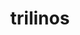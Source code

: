 ---
title: "trilinos"
layout: cache
categories: [package, v0.22.1]
meta: {"versions": ["13.0.1", "13.4.1", "14.0.0", "14.2.0", "14.4.0", "15.1.1"], "compilers": ["cce@=15.0.1", "gcc@=10.3.0", "gcc@=11.4.0", "gcc@=9.4.0", "oneapi@=2024.0.0"], "oss": ["rhel8", "sle_hpc15", "ubuntu20.04", "ubuntu22.04"], "platforms": ["linux"], "targets": ["neoverse_v1", "neoverse_v2", "ppc64le", "x86_64_v3", "x86_64_v4", "zen4"], "stacks": ["e4s", "e4s-cray-rhel", "e4s-cray-sles", "e4s-neoverse-v2", "e4s-neoverse_v1", "e4s-oneapi", "e4s-power", "e4s-rocm-external", "root", "tutorial"], "num_specs": 39, "num_specs_by_stack": {"e4s-cray-rhel": 4, "root": 39, "e4s-cray-sles": 4, "e4s-power": 4, "e4s-neoverse_v1": 7, "e4s-neoverse-v2": 7, "e4s": 5, "tutorial": 2, "e4s-rocm-external": 2, "e4s-oneapi": 4}}
spec_details: [{"hash": "vlul5qd5uvioynrdjrgunjembxrdmgsr", "compiler": "cce@=15.0.1", "versions": ["14.0.0"], "os": "rhel8", "platform": "linux", "target": "zen4", "variants": ["~adelus", "~adios2", "+amesos", "+amesos2", "+anasazi", "+aztec", "~basker", "+belos", "+boost", "build_system=cmake", "build_type=Release", "~chaco", "~complex", "~cuda", "~cuda_rdc", "cxxstd=17", "~debug", "~dtk", "+epetra", "+epetraext", "~epetraextbtf", "~epetraextexperimental", "~epetraextgraphreorderings", "~exodus", "+explicit_template_instantiation", "~float", "+fortran", "generator=make", "gotype=long_long", "~gtest", "~hdf5", "~hypre", "+ifpack", "+ifpack2", "+intrepid", "+intrepid2", "~ipo", "+isorropia", "+kokkos", "~mesquite", "+minitensor", "~ml", "+mpi", "~muelu", "~mumps", "+nox", "~openmp", "~pamgen", "~panzer", "patches=bcd552d", "+phalanx", "+piro", "~python", "~rocm", "~rocm_rdc", "+rol", "+rythmos", "+sacado", "~scorec", "+shards", "+shared", "+shylu", "+stk", "~stokhos", "+stratimikos", "~strumpack", "~suite-sparse", "~superlu", "+superlu-dist", "~teko", "+tempus", "~test", "+thyra", "+tpetra", "+trilinoscouplings", "~wrapper", "~x11", "+zoltan", "~zoltan2"], "stacks": ["e4s-cray-rhel", "root"], "size": "-", "tarball": "https://binaries.spack.io/v0.22.1/build_cache/linux-rhel8-zen4/cce-15.0.1/trilinos-14.0.0/linux-rhel8-zen4-cce-15.0.1-trilinos-14.0.0-vlul5qd5uvioynrdjrgunjembxrdmgsr.spack"}, {"hash": "g7fubza7ev6dro57gq6cgrnowz7byxqf", "compiler": "cce@=15.0.1", "versions": ["14.2.0"], "os": "rhel8", "platform": "linux", "target": "zen4", "variants": ["~adelus", "~adios2", "+amesos", "+amesos2", "+anasazi", "+aztec", "~basker", "+belos", "+boost", "build_system=cmake", "build_type=Release", "~chaco", "~complex", "~cuda", "~cuda_rdc", "cxxstd=17", "~debug", "~dtk", "+epetra", "+epetraext", "~epetraextbtf", "~epetraextexperimental", "~epetraextgraphreorderings", "~exodus", "+explicit_template_instantiation", "~float", "+fortran", "generator=make", "gotype=long_long", "~gtest", "~hdf5", "~hypre", "+ifpack", "+ifpack2", "+intrepid", "+intrepid2", "~ipo", "+isorropia", "+kokkos", "~mesquite", "+minitensor", "~ml", "+mpi", "~muelu", "~mumps", "+nox", "~openmp", "~pamgen", "~panzer", "patches=bcd552d", "+phalanx", "+piro", "~python", "~rocm", "~rocm_rdc", "+rol", "+rythmos", "+sacado", "~scorec", "+shards", "+shared", "+shylu", "+stk", "~stokhos", "+stratimikos", "~strumpack", "~suite-sparse", "~superlu", "+superlu-dist", "~teko", "+tempus", "~test", "+thyra", "+tpetra", "+trilinoscouplings", "~wrapper", "~x11", "+zoltan", "~zoltan2"], "stacks": ["e4s-cray-rhel", "root"], "size": "-", "tarball": "https://binaries.spack.io/v0.22.1/build_cache/linux-rhel8-zen4/cce-15.0.1/trilinos-14.2.0/linux-rhel8-zen4-cce-15.0.1-trilinos-14.2.0-g7fubza7ev6dro57gq6cgrnowz7byxqf.spack"}, {"hash": "efus3i7t5etvwgf7dxkteh5o7ig65u6m", "compiler": "cce@=15.0.1", "versions": ["13.4.1"], "os": "rhel8", "platform": "linux", "target": "zen4", "variants": ["~adelus", "~adios2", "+amesos", "+amesos2", "+anasazi", "+aztec", "~basker", "+belos", "+boost", "build_system=cmake", "build_type=Release", "~chaco", "~complex", "~cuda", "~cuda_rdc", "cxxstd=14", "~debug", "~dtk", "+epetra", "+epetraext", "~epetraextbtf", "~epetraextexperimental", "~epetraextgraphreorderings", "~exodus", "+explicit_template_instantiation", "~float", "+fortran", "generator=make", "gotype=long_long", "~gtest", "~hdf5", "~hypre", "+ifpack", "+ifpack2", "+intrepid", "+intrepid2", "~ipo", "+isorropia", "+kokkos", "~mesquite", "+minitensor", "~ml", "+mpi", "~muelu", "~mumps", "+nox", "~openmp", "~pamgen", "~panzer", "patches=bcd552d", "+phalanx", "+piro", "~python", "~rocm", "~rocm_rdc", "+rol", "+rythmos", "+sacado", "~scorec", "+shards", "+shared", "+shylu", "+stk", "~stokhos", "+stratimikos", "~strumpack", "~suite-sparse", "~superlu", "+superlu-dist", "~teko", "+tempus", "~test", "+thyra", "+tpetra", "+trilinoscouplings", "~wrapper", "~x11", "+zoltan", "~zoltan2"], "stacks": ["e4s-cray-rhel", "root"], "size": "-", "tarball": "https://binaries.spack.io/v0.22.1/build_cache/linux-rhel8-zen4/cce-15.0.1/trilinos-13.4.1/linux-rhel8-zen4-cce-15.0.1-trilinos-13.4.1-efus3i7t5etvwgf7dxkteh5o7ig65u6m.spack"}, {"hash": "z6osfit32rwjg3bvcmdj2g7whdzs4rli", "compiler": "cce@=15.0.1", "versions": ["13.0.1"], "os": "rhel8", "platform": "linux", "target": "zen4", "variants": ["~adelus", "~adios2", "+amesos", "+amesos2", "+anasazi", "+aztec", "~basker", "+belos", "+boost", "build_system=cmake", "build_type=Release", "~chaco", "~complex", "~cuda", "~cuda_rdc", "cxxstd=14", "~debug", "~dtk", "+epetra", "+epetraext", "~epetraextbtf", "~epetraextexperimental", "~epetraextgraphreorderings", "~exodus", "+explicit_template_instantiation", "~float", "+fortran", "generator=make", "gotype=long_long", "~gtest", "~hdf5", "~hypre", "+ifpack", "+ifpack2", "+intrepid", "+intrepid2", "~ipo", "+isorropia", "+kokkos", "~mesquite", "+minitensor", "~ml", "+mpi", "~muelu", "~mumps", "+nox", "~openmp", "~pamgen", "~panzer", "patches=bcd552d", "+phalanx", "+piro", "~python", "~rocm", "~rocm_rdc", "+rol", "+rythmos", "+sacado", "~scorec", "+shards", "+shared", "+shylu", "+stk", "+stokhos", "+stratimikos", "~strumpack", "~suite-sparse", "~superlu", "+superlu-dist", "~teko", "+tempus", "~test", "+thyra", "+tpetra", "+trilinoscouplings", "~wrapper", "~x11", "+zoltan", "~zoltan2"], "stacks": ["e4s-cray-rhel", "root"], "size": "-", "tarball": "https://binaries.spack.io/v0.22.1/build_cache/linux-rhel8-zen4/cce-15.0.1/trilinos-13.0.1/linux-rhel8-zen4-cce-15.0.1-trilinos-13.0.1-z6osfit32rwjg3bvcmdj2g7whdzs4rli.spack"}, {"hash": "xqeia6t6bxvl3pqowblxsymhlyticzit", "compiler": "gcc@=10.3.0", "versions": ["14.2.0"], "os": "sle_hpc15", "platform": "linux", "target": "x86_64_v4", "variants": ["~adelus", "~adios2", "+amesos", "+amesos2", "+anasazi", "+aztec", "~basker", "+belos", "+boost", "build_system=cmake", "build_type=Release", "~chaco", "~complex", "~cuda", "~cuda_rdc", "cxxstd=17", "~debug", "~dtk", "+epetra", "+epetraext", "~epetraextbtf", "~epetraextexperimental", "~epetraextgraphreorderings", "~exodus", "+explicit_template_instantiation", "~float", "+fortran", "generator=make", "gotype=long_long", "~gtest", "~hdf5", "~hypre", "+ifpack", "+ifpack2", "+intrepid", "+intrepid2", "~ipo", "+isorropia", "+kokkos", "~mesquite", "+minitensor", "~ml", "+mpi", "~muelu", "~mumps", "+nox", "~openmp", "~pamgen", "~panzer", "+phalanx", "+piro", "~python", "~rocm", "~rocm_rdc", "+rol", "+rythmos", "+sacado", "~scorec", "+shards", "+shared", "~shylu", "+stk", "~stokhos", "+stratimikos", "~strumpack", "~suite-sparse", "~superlu", "~superlu-dist", "~teko", "+tempus", "~test", "+thyra", "+tpetra", "+trilinoscouplings", "~wrapper", "~x11", "+zoltan", "~zoltan2"], "stacks": ["e4s-cray-sles", "root"], "size": "-", "tarball": "https://binaries.spack.io/v0.22.1/build_cache/linux-sle_hpc15-x86_64_v4/gcc-10.3.0/trilinos-14.2.0/linux-sle_hpc15-x86_64_v4-gcc-10.3.0-trilinos-14.2.0-xqeia6t6bxvl3pqowblxsymhlyticzit.spack"}, {"hash": "up3r6enxallnwuswwvcvl72hz7a7x4hp", "compiler": "gcc@=10.3.0", "versions": ["14.0.0"], "os": "sle_hpc15", "platform": "linux", "target": "x86_64_v4", "variants": ["~adelus", "~adios2", "+amesos", "+amesos2", "+anasazi", "+aztec", "~basker", "+belos", "+boost", "build_system=cmake", "build_type=Release", "~chaco", "~complex", "~cuda", "~cuda_rdc", "cxxstd=17", "~debug", "~dtk", "+epetra", "+epetraext", "~epetraextbtf", "~epetraextexperimental", "~epetraextgraphreorderings", "~exodus", "+explicit_template_instantiation", "~float", "+fortran", "generator=make", "gotype=long_long", "~gtest", "~hdf5", "~hypre", "+ifpack", "+ifpack2", "+intrepid", "+intrepid2", "~ipo", "+isorropia", "+kokkos", "~mesquite", "+minitensor", "~ml", "+mpi", "~muelu", "~mumps", "+nox", "~openmp", "~pamgen", "~panzer", "+phalanx", "+piro", "~python", "~rocm", "~rocm_rdc", "+rol", "+rythmos", "+sacado", "~scorec", "+shards", "+shared", "~shylu", "+stk", "~stokhos", "+stratimikos", "~strumpack", "~suite-sparse", "~superlu", "~superlu-dist", "~teko", "+tempus", "~test", "+thyra", "+tpetra", "+trilinoscouplings", "~wrapper", "~x11", "+zoltan", "~zoltan2"], "stacks": ["e4s-cray-sles", "root"], "size": "-", "tarball": "https://binaries.spack.io/v0.22.1/build_cache/linux-sle_hpc15-x86_64_v4/gcc-10.3.0/trilinos-14.0.0/linux-sle_hpc15-x86_64_v4-gcc-10.3.0-trilinos-14.0.0-up3r6enxallnwuswwvcvl72hz7a7x4hp.spack"}, {"hash": "byka7mjwqi2pb36nrdaqfllxzky4w5x4", "compiler": "gcc@=10.3.0", "versions": ["13.4.1"], "os": "sle_hpc15", "platform": "linux", "target": "x86_64_v4", "variants": ["~adelus", "~adios2", "+amesos", "+amesos2", "+anasazi", "+aztec", "~basker", "+belos", "+boost", "build_system=cmake", "build_type=Release", "~chaco", "~complex", "~cuda", "~cuda_rdc", "cxxstd=14", "~debug", "~dtk", "+epetra", "+epetraext", "~epetraextbtf", "~epetraextexperimental", "~epetraextgraphreorderings", "~exodus", "+explicit_template_instantiation", "~float", "+fortran", "generator=make", "gotype=long_long", "~gtest", "~hdf5", "~hypre", "+ifpack", "+ifpack2", "+intrepid", "+intrepid2", "~ipo", "+isorropia", "+kokkos", "~mesquite", "+minitensor", "~ml", "+mpi", "~muelu", "~mumps", "+nox", "~openmp", "~pamgen", "~panzer", "+phalanx", "+piro", "~python", "~rocm", "~rocm_rdc", "+rol", "+rythmos", "+sacado", "~scorec", "+shards", "+shared", "~shylu", "+stk", "~stokhos", "+stratimikos", "~strumpack", "~suite-sparse", "~superlu", "~superlu-dist", "~teko", "+tempus", "~test", "+thyra", "+tpetra", "+trilinoscouplings", "~wrapper", "~x11", "+zoltan", "~zoltan2"], "stacks": ["e4s-cray-sles", "root"], "size": "-", "tarball": "https://binaries.spack.io/v0.22.1/build_cache/linux-sle_hpc15-x86_64_v4/gcc-10.3.0/trilinos-13.4.1/linux-sle_hpc15-x86_64_v4-gcc-10.3.0-trilinos-13.4.1-byka7mjwqi2pb36nrdaqfllxzky4w5x4.spack"}, {"hash": "4klu5cag23r6mxucnogghigojeno7zmh", "compiler": "gcc@=10.3.0", "versions": ["14.4.0"], "os": "sle_hpc15", "platform": "linux", "target": "x86_64_v4", "variants": ["~adelus", "~adios2", "+amesos", "+amesos2", "+anasazi", "+aztec", "~basker", "+belos", "+boost", "build_system=cmake", "build_type=Release", "~chaco", "~complex", "~cuda", "~cuda_rdc", "cxxstd=17", "~debug", "~dtk", "+epetra", "+epetraext", "~epetraextbtf", "~epetraextexperimental", "~epetraextgraphreorderings", "~exodus", "+explicit_template_instantiation", "~float", "+fortran", "generator=make", "gotype=long_long", "~gtest", "~hdf5", "~hypre", "+ifpack", "+ifpack2", "+intrepid", "+intrepid2", "~ipo", "+isorropia", "+kokkos", "~mesquite", "+minitensor", "~ml", "+mpi", "~muelu", "~mumps", "+nox", "~openmp", "~pamgen", "~panzer", "+phalanx", "+piro", "~python", "~rocm", "~rocm_rdc", "+rol", "+rythmos", "+sacado", "~scorec", "+shards", "+shared", "~shylu", "+stk", "+stokhos", "+stratimikos", "~strumpack", "~suite-sparse", "~superlu", "~superlu-dist", "~teko", "+tempus", "~test", "+thyra", "+tpetra", "+trilinoscouplings", "~wrapper", "~x11", "+zoltan", "~zoltan2"], "stacks": ["e4s-cray-sles", "root"], "size": "-", "tarball": "https://binaries.spack.io/v0.22.1/build_cache/linux-sle_hpc15-x86_64_v4/gcc-10.3.0/trilinos-14.4.0/linux-sle_hpc15-x86_64_v4-gcc-10.3.0-trilinos-14.4.0-4klu5cag23r6mxucnogghigojeno7zmh.spack"}, {"hash": "sftixye575plehnjtauuevywxfmt5azu", "compiler": "gcc@=9.4.0", "versions": ["15.1.1"], "os": "ubuntu20.04", "platform": "linux", "target": "ppc64le", "variants": ["~adelus", "~adios2", "+amesos", "+amesos2", "+anasazi", "+aztec", "~basker", "+belos", "+boost", "build_system=cmake", "build_type=Release", "~chaco", "~complex", "~cuda", "~cuda_rdc", "cxxstd=17", "~debug", "~dtk", "+epetra", "+epetraext", "~epetraextbtf", "~epetraextexperimental", "~epetraextgraphreorderings", "~exodus", "+explicit_template_instantiation", "~float", "+fortran", "generator=make", "gotype=long_long", "~gtest", "~hdf5", "~hypre", "+ifpack", "+ifpack2", "+intrepid", "+intrepid2", "~ipo", "+isorropia", "+kokkos", "~mesquite", "+minitensor", "+ml", "+mpi", "+muelu", "~mumps", "+nox", "~openmp", "~pamgen", "~panzer", "+phalanx", "+piro", "~python", "~rocm", "~rocm_rdc", "+rol", "+rythmos", "+sacado", "~scorec", "+shards", "+shared", "+shylu", "+stk", "+stokhos", "+stratimikos", "~strumpack", "~suite-sparse", "~superlu", "+superlu-dist", "+teko", "+tempus", "~test", "+thyra", "+tpetra", "+trilinoscouplings", "~wrapper", "~x11", "+zoltan", "+zoltan2"], "stacks": ["root", "e4s-power"], "size": "-", "tarball": "https://binaries.spack.io/v0.22.1/build_cache/linux-ubuntu20.04-ppc64le/gcc-9.4.0/trilinos-15.1.1/linux-ubuntu20.04-ppc64le-gcc-9.4.0-trilinos-15.1.1-sftixye575plehnjtauuevywxfmt5azu.spack"}, {"hash": "xryydmsngij6vs2qzqbe4hw2dyf5wz6u", "compiler": "gcc@=9.4.0", "versions": ["14.0.0"], "os": "ubuntu20.04", "platform": "linux", "target": "ppc64le", "variants": ["~adelus", "~adios2", "+amesos", "+amesos2", "+anasazi", "+aztec", "~basker", "+belos", "+boost", "build_system=cmake", "build_type=Release", "~chaco", "~complex", "~cuda", "~cuda_rdc", "cxxstd=17", "~debug", "~dtk", "+epetra", "+epetraext", "~epetraextbtf", "~epetraextexperimental", "~epetraextgraphreorderings", "~exodus", "+explicit_template_instantiation", "~float", "+fortran", "generator=make", "gotype=long_long", "~gtest", "~hdf5", "~hypre", "+ifpack", "+ifpack2", "+intrepid", "+intrepid2", "~ipo", "+isorropia", "+kokkos", "~mesquite", "+minitensor", "+ml", "+mpi", "+muelu", "~mumps", "+nox", "~openmp", "~pamgen", "~panzer", "patches=bcd552d", "+phalanx", "+piro", "~python", "~rocm", "~rocm_rdc", "+rol", "+rythmos", "+sacado", "~scorec", "+shards", "+shared", "+shylu", "+stk", "+stokhos", "+stratimikos", "~strumpack", "~suite-sparse", "~superlu", "+superlu-dist", "+teko", "+tempus", "~test", "+thyra", "+tpetra", "+trilinoscouplings", "~wrapper", "~x11", "+zoltan", "+zoltan2"], "stacks": ["root", "e4s-power"], "size": "-", "tarball": "https://binaries.spack.io/v0.22.1/build_cache/linux-ubuntu20.04-ppc64le/gcc-9.4.0/trilinos-14.0.0/linux-ubuntu20.04-ppc64le-gcc-9.4.0-trilinos-14.0.0-xryydmsngij6vs2qzqbe4hw2dyf5wz6u.spack"}, {"hash": "5s3ytjvllr4ngp2ojyczwdfe3yegmt3r", "compiler": "gcc@=9.4.0", "versions": ["13.4.1"], "os": "ubuntu20.04", "platform": "linux", "target": "ppc64le", "variants": ["~adelus", "~adios2", "+amesos", "+amesos2", "+anasazi", "+aztec", "~basker", "+belos", "+boost", "build_system=cmake", "build_type=Release", "~chaco", "~complex", "~cuda", "~cuda_rdc", "cxxstd=14", "~debug", "~dtk", "+epetra", "+epetraext", "~epetraextbtf", "~epetraextexperimental", "~epetraextgraphreorderings", "~exodus", "+explicit_template_instantiation", "~float", "+fortran", "generator=make", "gotype=long_long", "~gtest", "~hdf5", "~hypre", "+ifpack", "+ifpack2", "+intrepid", "+intrepid2", "~ipo", "+isorropia", "+kokkos", "~mesquite", "+minitensor", "+ml", "+mpi", "+muelu", "~mumps", "+nox", "~openmp", "~pamgen", "~panzer", "patches=bcd552d", "+phalanx", "+piro", "~python", "~rocm", "~rocm_rdc", "+rol", "+rythmos", "+sacado", "~scorec", "+shards", "+shared", "+shylu", "+stk", "+stokhos", "+stratimikos", "~strumpack", "~suite-sparse", "~superlu", "+superlu-dist", "+teko", "+tempus", "~test", "+thyra", "+tpetra", "+trilinoscouplings", "~wrapper", "~x11", "+zoltan", "+zoltan2"], "stacks": ["root", "e4s-power"], "size": "-", "tarball": "https://binaries.spack.io/v0.22.1/build_cache/linux-ubuntu20.04-ppc64le/gcc-9.4.0/trilinos-13.4.1/linux-ubuntu20.04-ppc64le-gcc-9.4.0-trilinos-13.4.1-5s3ytjvllr4ngp2ojyczwdfe3yegmt3r.spack"}, {"hash": "kemjjrbzxv5bsorfn63cm6dsh2gkew7i", "compiler": "gcc@=9.4.0", "versions": ["15.1.1"], "os": "ubuntu20.04", "platform": "linux", "target": "ppc64le", "variants": ["~adelus", "~adios2", "+amesos", "+amesos2", "~anasazi", "+aztec", "+basker", "+belos", "+boost", "build_system=cmake", "build_type=Release", "~chaco", "+complex", "~cuda", "~cuda_rdc", "cxxstd=17", "~debug", "~dtk", "+epetra", "+epetraext", "+epetraextbtf", "+epetraextexperimental", "+epetraextgraphreorderings", "~exodus", "+explicit_template_instantiation", "~float", "+fortran", "generator=make", "gotype=long_long", "~gtest", "~hdf5", "~hypre", "+ifpack", "~ifpack2", "+intrepid", "+intrepid2", "~ipo", "+isorropia", "+kokkos", "~mesquite", "+minitensor", "~ml", "+mpi", "~muelu", "~mumps", "+nox", "~openmp", "~pamgen", "~panzer", "+phalanx", "~piro", "~python", "~rocm", "~rocm_rdc", "+rol", "+rythmos", "+sacado", "~scorec", "+shards", "+shared", "+shylu", "+stk", "+stokhos", "+stratimikos", "~strumpack", "+suite-sparse", "~superlu", "~superlu-dist", "~teko", "+tempus", "~test", "+thyra", "+tpetra", "+trilinoscouplings", "~wrapper", "~x11", "+zoltan", "~zoltan2"], "stacks": ["root", "e4s-power"], "size": "-", "tarball": "https://binaries.spack.io/v0.22.1/build_cache/linux-ubuntu20.04-ppc64le/gcc-9.4.0/trilinos-15.1.1/linux-ubuntu20.04-ppc64le-gcc-9.4.0-trilinos-15.1.1-kemjjrbzxv5bsorfn63cm6dsh2gkew7i.spack"}, {"hash": "ktdphdylezo3kf257o6yh2kgtgao6zgu", "compiler": "gcc@=11.4.0", "versions": ["15.1.1"], "os": "ubuntu22.04", "platform": "linux", "target": "neoverse_v1", "variants": ["~adelus", "~adios2", "+amesos", "+amesos2", "+anasazi", "+aztec", "~basker", "+belos", "+boost", "build_system=cmake", "build_type=Release", "~chaco", "~complex", "~cuda", "~cuda_rdc", "cxxstd=17", "~debug", "~dtk", "+epetra", "+epetraext", "~epetraextbtf", "~epetraextexperimental", "~epetraextgraphreorderings", "~exodus", "+explicit_template_instantiation", "~float", "+fortran", "generator=make", "gotype=long_long", "~gtest", "~hdf5", "~hypre", "+ifpack", "+ifpack2", "+intrepid", "+intrepid2", "~ipo", "+isorropia", "+kokkos", "~mesquite", "+minitensor", "+ml", "+mpi", "+muelu", "~mumps", "+nox", "~openmp", "~pamgen", "~panzer", "+phalanx", "+piro", "~python", "~rocm", "~rocm_rdc", "+rol", "+rythmos", "+sacado", "~scorec", "+shards", "+shared", "+shylu", "+stk", "+stokhos", "+stratimikos", "~strumpack", "~suite-sparse", "~superlu", "+superlu-dist", "+teko", "+tempus", "~test", "+thyra", "+tpetra", "+trilinoscouplings", "~wrapper", "~x11", "+zoltan", "+zoltan2"], "stacks": ["e4s-neoverse_v1", "root"], "size": "-", "tarball": "https://binaries.spack.io/v0.22.1/build_cache/linux-ubuntu22.04-neoverse_v1/gcc-11.4.0/trilinos-15.1.1/linux-ubuntu22.04-neoverse_v1-gcc-11.4.0-trilinos-15.1.1-ktdphdylezo3kf257o6yh2kgtgao6zgu.spack"}, {"hash": "rrhnq4gwfesktd27y3tw7nlbruwfk6jr", "compiler": "gcc@=11.4.0", "versions": ["14.0.0"], "os": "ubuntu22.04", "platform": "linux", "target": "neoverse_v1", "variants": ["~adelus", "~adios2", "+amesos", "+amesos2", "+anasazi", "+aztec", "~basker", "+belos", "+boost", "build_system=cmake", "build_type=Release", "~chaco", "~complex", "~cuda", "~cuda_rdc", "cxxstd=17", "~debug", "~dtk", "+epetra", "+epetraext", "~epetraextbtf", "~epetraextexperimental", "~epetraextgraphreorderings", "~exodus", "+explicit_template_instantiation", "~float", "+fortran", "generator=make", "gotype=long_long", "~gtest", "~hdf5", "~hypre", "+ifpack", "+ifpack2", "+intrepid", "+intrepid2", "~ipo", "+isorropia", "+kokkos", "~mesquite", "+minitensor", "+ml", "+mpi", "+muelu", "~mumps", "+nox", "~openmp", "~pamgen", "~panzer", "patches=bcd552d", "+phalanx", "+piro", "~python", "~rocm", "~rocm_rdc", "+rol", "+rythmos", "+sacado", "~scorec", "+shards", "+shared", "+shylu", "+stk", "+stokhos", "+stratimikos", "~strumpack", "~suite-sparse", "~superlu", "+superlu-dist", "+teko", "+tempus", "~test", "+thyra", "+tpetra", "+trilinoscouplings", "~wrapper", "~x11", "+zoltan", "+zoltan2"], "stacks": ["e4s-neoverse_v1", "root"], "size": "-", "tarball": "https://binaries.spack.io/v0.22.1/build_cache/linux-ubuntu22.04-neoverse_v1/gcc-11.4.0/trilinos-14.0.0/linux-ubuntu22.04-neoverse_v1-gcc-11.4.0-trilinos-14.0.0-rrhnq4gwfesktd27y3tw7nlbruwfk6jr.spack"}, {"hash": "uln7bwj3hh2kukxli3jnoe23ipj5paeg", "compiler": "gcc@=11.4.0", "versions": ["13.4.1"], "os": "ubuntu22.04", "platform": "linux", "target": "neoverse_v1", "variants": ["~adelus", "~adios2", "+amesos", "+amesos2", "+anasazi", "+aztec", "~basker", "+belos", "+boost", "build_system=cmake", "build_type=Release", "~chaco", "~complex", "~cuda", "~cuda_rdc", "cxxstd=14", "~debug", "~dtk", "+epetra", "+epetraext", "~epetraextbtf", "~epetraextexperimental", "~epetraextgraphreorderings", "~exodus", "+explicit_template_instantiation", "~float", "+fortran", "generator=make", "gotype=long_long", "~gtest", "~hdf5", "~hypre", "+ifpack", "+ifpack2", "+intrepid", "+intrepid2", "~ipo", "+isorropia", "+kokkos", "~mesquite", "+minitensor", "+ml", "+mpi", "+muelu", "~mumps", "+nox", "~openmp", "~pamgen", "~panzer", "patches=bcd552d", "+phalanx", "+piro", "~python", "~rocm", "~rocm_rdc", "+rol", "+rythmos", "+sacado", "~scorec", "+shards", "+shared", "+shylu", "+stk", "+stokhos", "+stratimikos", "~strumpack", "~suite-sparse", "~superlu", "+superlu-dist", "+teko", "+tempus", "~test", "+thyra", "+tpetra", "+trilinoscouplings", "~wrapper", "~x11", "+zoltan", "+zoltan2"], "stacks": ["e4s-neoverse_v1", "root"], "size": "-", "tarball": "https://binaries.spack.io/v0.22.1/build_cache/linux-ubuntu22.04-neoverse_v1/gcc-11.4.0/trilinos-13.4.1/linux-ubuntu22.04-neoverse_v1-gcc-11.4.0-trilinos-13.4.1-uln7bwj3hh2kukxli3jnoe23ipj5paeg.spack"}, {"hash": "qfz2txk2npz5e4c26xfwlr3oamnmdgkd", "compiler": "gcc@=11.4.0", "versions": ["15.1.1"], "os": "ubuntu22.04", "platform": "linux", "target": "neoverse_v1", "variants": ["~adelus", "~adios2", "+amesos", "+amesos2", "+anasazi", "+aztec", "~basker", "+belos", "+boost", "build_system=cmake", "build_type=Release", "~chaco", "~complex", "+cuda", "cuda_arch=90", "~cuda_rdc", "cxxstd=17", "~debug", "~dtk", "+epetra", "+epetraext", "~epetraextbtf", "~epetraextexperimental", "~epetraextgraphreorderings", "~exodus", "+explicit_template_instantiation", "~float", "+fortran", "generator=make", "gotype=long_long", "~gtest", "~hdf5", "~hypre", "+ifpack", "+ifpack2", "+intrepid", "+intrepid2", "~ipo", "+isorropia", "+kokkos", "~mesquite", "+minitensor", "+ml", "+mpi", "+muelu", "~mumps", "+nox", "~openmp", "~pamgen", "~panzer", "+phalanx", "+piro", "~python", "~rocm", "~rocm_rdc", "+rol", "+rythmos", "+sacado", "~scorec", "+shards", "+shared", "+shylu", "+stk", "~stokhos", "+stratimikos", "~strumpack", "~suite-sparse", "~superlu", "+superlu-dist", "+teko", "+tempus", "~test", "+thyra", "+tpetra", "+trilinoscouplings", "~uvm", "+wrapper", "~x11", "+zoltan", "+zoltan2"], "stacks": ["e4s-neoverse_v1", "root"], "size": "-", "tarball": "https://binaries.spack.io/v0.22.1/build_cache/linux-ubuntu22.04-neoverse_v1/gcc-11.4.0/trilinos-15.1.1/linux-ubuntu22.04-neoverse_v1-gcc-11.4.0-trilinos-15.1.1-qfz2txk2npz5e4c26xfwlr3oamnmdgkd.spack"}, {"hash": "zf663vlki7oekrgabvhfpc42bwucxsqf", "compiler": "gcc@=11.4.0", "versions": ["15.1.1"], "os": "ubuntu22.04", "platform": "linux", "target": "neoverse_v1", "variants": ["~adelus", "~adios2", "+amesos", "+amesos2", "+anasazi", "+aztec", "~basker", "+belos", "+boost", "build_system=cmake", "build_type=Release", "~chaco", "~complex", "+cuda", "cuda_arch=75", "~cuda_rdc", "cxxstd=17", "~debug", "~dtk", "+epetra", "+epetraext", "~epetraextbtf", "~epetraextexperimental", "~epetraextgraphreorderings", "~exodus", "+explicit_template_instantiation", "~float", "+fortran", "generator=make", "gotype=long_long", "~gtest", "~hdf5", "~hypre", "+ifpack", "+ifpack2", "+intrepid", "+intrepid2", "~ipo", "+isorropia", "+kokkos", "~mesquite", "+minitensor", "+ml", "+mpi", "+muelu", "~mumps", "+nox", "~openmp", "~pamgen", "~panzer", "+phalanx", "+piro", "~python", "~rocm", "~rocm_rdc", "+rol", "+rythmos", "+sacado", "~scorec", "+shards", "+shared", "+shylu", "+stk", "~stokhos", "+stratimikos", "~strumpack", "~suite-sparse", "~superlu", "+superlu-dist", "+teko", "+tempus", "~test", "+thyra", "+tpetra", "+trilinoscouplings", "~uvm", "+wrapper", "~x11", "+zoltan", "+zoltan2"], "stacks": ["e4s-neoverse_v1", "root"], "size": "-", "tarball": "https://binaries.spack.io/v0.22.1/build_cache/linux-ubuntu22.04-neoverse_v1/gcc-11.4.0/trilinos-15.1.1/linux-ubuntu22.04-neoverse_v1-gcc-11.4.0-trilinos-15.1.1-zf663vlki7oekrgabvhfpc42bwucxsqf.spack"}, {"hash": "dfwqpaupqixavqugrxrviamnlgsnsuag", "compiler": "gcc@=11.4.0", "versions": ["15.1.1"], "os": "ubuntu22.04", "platform": "linux", "target": "neoverse_v1", "variants": ["~adelus", "~adios2", "+amesos", "+amesos2", "+anasazi", "+aztec", "~basker", "+belos", "+boost", "build_system=cmake", "build_type=Release", "~chaco", "~complex", "+cuda", "cuda_arch=80", "~cuda_rdc", "cxxstd=17", "~debug", "~dtk", "+epetra", "+epetraext", "~epetraextbtf", "~epetraextexperimental", "~epetraextgraphreorderings", "~exodus", "+explicit_template_instantiation", "~float", "+fortran", "generator=make", "gotype=long_long", "~gtest", "~hdf5", "~hypre", "+ifpack", "+ifpack2", "+intrepid", "+intrepid2", "~ipo", "+isorropia", "+kokkos", "~mesquite", "+minitensor", "+ml", "+mpi", "+muelu", "~mumps", "+nox", "~openmp", "~pamgen", "~panzer", "+phalanx", "+piro", "~python", "~rocm", "~rocm_rdc", "+rol", "+rythmos", "+sacado", "~scorec", "+shards", "+shared", "+shylu", "+stk", "~stokhos", "+stratimikos", "~strumpack", "~suite-sparse", "~superlu", "+superlu-dist", "+teko", "+tempus", "~test", "+thyra", "+tpetra", "+trilinoscouplings", "~uvm", "+wrapper", "~x11", "+zoltan", "+zoltan2"], "stacks": ["e4s-neoverse_v1", "root"], "size": "-", "tarball": "https://binaries.spack.io/v0.22.1/build_cache/linux-ubuntu22.04-neoverse_v1/gcc-11.4.0/trilinos-15.1.1/linux-ubuntu22.04-neoverse_v1-gcc-11.4.0-trilinos-15.1.1-dfwqpaupqixavqugrxrviamnlgsnsuag.spack"}, {"hash": "u3y6nef2aezl467attgaas6wpzof4pzt", "compiler": "gcc@=11.4.0", "versions": ["15.1.1"], "os": "ubuntu22.04", "platform": "linux", "target": "neoverse_v1", "variants": ["~adelus", "~adios2", "+amesos", "+amesos2", "~anasazi", "+aztec", "+basker", "+belos", "+boost", "build_system=cmake", "build_type=Release", "~chaco", "+complex", "~cuda", "~cuda_rdc", "cxxstd=17", "~debug", "~dtk", "+epetra", "+epetraext", "+epetraextbtf", "+epetraextexperimental", "+epetraextgraphreorderings", "~exodus", "+explicit_template_instantiation", "~float", "+fortran", "generator=make", "gotype=long_long", "~gtest", "~hdf5", "~hypre", "+ifpack", "~ifpack2", "+intrepid", "+intrepid2", "~ipo", "+isorropia", "+kokkos", "~mesquite", "+minitensor", "~ml", "+mpi", "~muelu", "~mumps", "+nox", "~openmp", "~pamgen", "~panzer", "+phalanx", "~piro", "~python", "~rocm", "~rocm_rdc", "+rol", "+rythmos", "+sacado", "~scorec", "+shards", "+shared", "+shylu", "+stk", "+stokhos", "+stratimikos", "~strumpack", "+suite-sparse", "~superlu", "~superlu-dist", "~teko", "+tempus", "~test", "+thyra", "+tpetra", "+trilinoscouplings", "~wrapper", "~x11", "+zoltan", "~zoltan2"], "stacks": ["e4s-neoverse_v1", "root"], "size": "-", "tarball": "https://binaries.spack.io/v0.22.1/build_cache/linux-ubuntu22.04-neoverse_v1/gcc-11.4.0/trilinos-15.1.1/linux-ubuntu22.04-neoverse_v1-gcc-11.4.0-trilinos-15.1.1-u3y6nef2aezl467attgaas6wpzof4pzt.spack"}, {"hash": "tojfkvuowktkztbgurphuthw5ezn3ppg", "compiler": "gcc@=11.4.0", "versions": ["15.1.1"], "os": "ubuntu22.04", "platform": "linux", "target": "neoverse_v2", "variants": ["~adelus", "~adios2", "+amesos", "+amesos2", "+anasazi", "+aztec", "~basker", "+belos", "+boost", "build_system=cmake", "build_type=Release", "~chaco", "~complex", "~cuda", "~cuda_rdc", "cxxstd=17", "~debug", "~dtk", "+epetra", "+epetraext", "~epetraextbtf", "~epetraextexperimental", "~epetraextgraphreorderings", "~exodus", "+explicit_template_instantiation", "~float", "+fortran", "generator=make", "gotype=long_long", "~gtest", "~hdf5", "~hypre", "+ifpack", "+ifpack2", "+intrepid", "+intrepid2", "~ipo", "+isorropia", "+kokkos", "~mesquite", "+minitensor", "+ml", "+mpi", "+muelu", "~mumps", "+nox", "~openmp", "~pamgen", "~panzer", "+phalanx", "+piro", "~python", "~rocm", "~rocm_rdc", "+rol", "+rythmos", "+sacado", "~scorec", "+shards", "+shared", "+shylu", "+stk", "+stokhos", "+stratimikos", "~strumpack", "~suite-sparse", "~superlu", "+superlu-dist", "+teko", "+tempus", "~test", "+thyra", "+tpetra", "+trilinoscouplings", "~wrapper", "~x11", "+zoltan", "+zoltan2"], "stacks": ["root", "e4s-neoverse-v2"], "size": "-", "tarball": "https://binaries.spack.io/v0.22.1/build_cache/linux-ubuntu22.04-neoverse_v2/gcc-11.4.0/trilinos-15.1.1/linux-ubuntu22.04-neoverse_v2-gcc-11.4.0-trilinos-15.1.1-tojfkvuowktkztbgurphuthw5ezn3ppg.spack"}, {"hash": "ds7wmakn6ivnnkmfmrtfjdl7z6gad2gr", "compiler": "gcc@=11.4.0", "versions": ["14.0.0"], "os": "ubuntu22.04", "platform": "linux", "target": "neoverse_v2", "variants": ["~adelus", "~adios2", "+amesos", "+amesos2", "+anasazi", "+aztec", "~basker", "+belos", "+boost", "build_system=cmake", "build_type=Release", "~chaco", "~complex", "~cuda", "~cuda_rdc", "cxxstd=17", "~debug", "~dtk", "+epetra", "+epetraext", "~epetraextbtf", "~epetraextexperimental", "~epetraextgraphreorderings", "~exodus", "+explicit_template_instantiation", "~float", "+fortran", "generator=make", "gotype=long_long", "~gtest", "~hdf5", "~hypre", "+ifpack", "+ifpack2", "+intrepid", "+intrepid2", "~ipo", "+isorropia", "+kokkos", "~mesquite", "+minitensor", "+ml", "+mpi", "+muelu", "~mumps", "+nox", "~openmp", "~pamgen", "~panzer", "patches=bcd552d", "+phalanx", "+piro", "~python", "~rocm", "~rocm_rdc", "+rol", "+rythmos", "+sacado", "~scorec", "+shards", "+shared", "+shylu", "+stk", "+stokhos", "+stratimikos", "~strumpack", "~suite-sparse", "~superlu", "+superlu-dist", "+teko", "+tempus", "~test", "+thyra", "+tpetra", "+trilinoscouplings", "~wrapper", "~x11", "+zoltan", "+zoltan2"], "stacks": ["root", "e4s-neoverse-v2"], "size": "-", "tarball": "https://binaries.spack.io/v0.22.1/build_cache/linux-ubuntu22.04-neoverse_v2/gcc-11.4.0/trilinos-14.0.0/linux-ubuntu22.04-neoverse_v2-gcc-11.4.0-trilinos-14.0.0-ds7wmakn6ivnnkmfmrtfjdl7z6gad2gr.spack"}, {"hash": "f5w4hwuijdf36cj256zwfs5jopz2wjm2", "compiler": "gcc@=11.4.0", "versions": ["13.4.1"], "os": "ubuntu22.04", "platform": "linux", "target": "neoverse_v2", "variants": ["~adelus", "~adios2", "+amesos", "+amesos2", "+anasazi", "+aztec", "~basker", "+belos", "+boost", "build_system=cmake", "build_type=Release", "~chaco", "~complex", "~cuda", "~cuda_rdc", "cxxstd=14", "~debug", "~dtk", "+epetra", "+epetraext", "~epetraextbtf", "~epetraextexperimental", "~epetraextgraphreorderings", "~exodus", "+explicit_template_instantiation", "~float", "+fortran", "generator=make", "gotype=long_long", "~gtest", "~hdf5", "~hypre", "+ifpack", "+ifpack2", "+intrepid", "+intrepid2", "~ipo", "+isorropia", "+kokkos", "~mesquite", "+minitensor", "+ml", "+mpi", "+muelu", "~mumps", "+nox", "~openmp", "~pamgen", "~panzer", "patches=bcd552d", "+phalanx", "+piro", "~python", "~rocm", "~rocm_rdc", "+rol", "+rythmos", "+sacado", "~scorec", "+shards", "+shared", "+shylu", "+stk", "+stokhos", "+stratimikos", "~strumpack", "~suite-sparse", "~superlu", "+superlu-dist", "+teko", "+tempus", "~test", "+thyra", "+tpetra", "+trilinoscouplings", "~wrapper", "~x11", "+zoltan", "+zoltan2"], "stacks": ["root", "e4s-neoverse-v2"], "size": "-", "tarball": "https://binaries.spack.io/v0.22.1/build_cache/linux-ubuntu22.04-neoverse_v2/gcc-11.4.0/trilinos-13.4.1/linux-ubuntu22.04-neoverse_v2-gcc-11.4.0-trilinos-13.4.1-f5w4hwuijdf36cj256zwfs5jopz2wjm2.spack"}, {"hash": "jxgzbk3ilbz5i52ltswfp3wnlqlb5dvq", "compiler": "gcc@=11.4.0", "versions": ["15.1.1"], "os": "ubuntu22.04", "platform": "linux", "target": "neoverse_v2", "variants": ["~adelus", "~adios2", "+amesos", "+amesos2", "+anasazi", "+aztec", "~basker", "+belos", "+boost", "build_system=cmake", "build_type=Release", "~chaco", "~complex", "+cuda", "cuda_arch=80", "~cuda_rdc", "cxxstd=17", "~debug", "~dtk", "+epetra", "+epetraext", "~epetraextbtf", "~epetraextexperimental", "~epetraextgraphreorderings", "~exodus", "+explicit_template_instantiation", "~float", "+fortran", "generator=make", "gotype=long_long", "~gtest", "~hdf5", "~hypre", "+ifpack", "+ifpack2", "+intrepid", "+intrepid2", "~ipo", "+isorropia", "+kokkos", "~mesquite", "+minitensor", "+ml", "+mpi", "+muelu", "~mumps", "+nox", "~openmp", "~pamgen", "~panzer", "+phalanx", "+piro", "~python", "~rocm", "~rocm_rdc", "+rol", "+rythmos", "+sacado", "~scorec", "+shards", "+shared", "+shylu", "+stk", "~stokhos", "+stratimikos", "~strumpack", "~suite-sparse", "~superlu", "+superlu-dist", "+teko", "+tempus", "~test", "+thyra", "+tpetra", "+trilinoscouplings", "~uvm", "+wrapper", "~x11", "+zoltan", "+zoltan2"], "stacks": ["root", "e4s-neoverse-v2"], "size": "-", "tarball": "https://binaries.spack.io/v0.22.1/build_cache/linux-ubuntu22.04-neoverse_v2/gcc-11.4.0/trilinos-15.1.1/linux-ubuntu22.04-neoverse_v2-gcc-11.4.0-trilinos-15.1.1-jxgzbk3ilbz5i52ltswfp3wnlqlb5dvq.spack"}, {"hash": "wokpa3iduic7thzk6p77maeollkubfwb", "compiler": "gcc@=11.4.0", "versions": ["15.1.1"], "os": "ubuntu22.04", "platform": "linux", "target": "neoverse_v2", "variants": ["~adelus", "~adios2", "+amesos", "+amesos2", "+anasazi", "+aztec", "~basker", "+belos", "+boost", "build_system=cmake", "build_type=Release", "~chaco", "~complex", "+cuda", "cuda_arch=90", "~cuda_rdc", "cxxstd=17", "~debug", "~dtk", "+epetra", "+epetraext", "~epetraextbtf", "~epetraextexperimental", "~epetraextgraphreorderings", "~exodus", "+explicit_template_instantiation", "~float", "+fortran", "generator=make", "gotype=long_long", "~gtest", "~hdf5", "~hypre", "+ifpack", "+ifpack2", "+intrepid", "+intrepid2", "~ipo", "+isorropia", "+kokkos", "~mesquite", "+minitensor", "+ml", "+mpi", "+muelu", "~mumps", "+nox", "~openmp", "~pamgen", "~panzer", "+phalanx", "+piro", "~python", "~rocm", "~rocm_rdc", "+rol", "+rythmos", "+sacado", "~scorec", "+shards", "+shared", "+shylu", "+stk", "~stokhos", "+stratimikos", "~strumpack", "~suite-sparse", "~superlu", "+superlu-dist", "+teko", "+tempus", "~test", "+thyra", "+tpetra", "+trilinoscouplings", "~uvm", "+wrapper", "~x11", "+zoltan", "+zoltan2"], "stacks": ["root", "e4s-neoverse-v2"], "size": "-", "tarball": "https://binaries.spack.io/v0.22.1/build_cache/linux-ubuntu22.04-neoverse_v2/gcc-11.4.0/trilinos-15.1.1/linux-ubuntu22.04-neoverse_v2-gcc-11.4.0-trilinos-15.1.1-wokpa3iduic7thzk6p77maeollkubfwb.spack"}, {"hash": "vmdywuvhblzodck2iy63es5ezdpfaj4l", "compiler": "gcc@=11.4.0", "versions": ["15.1.1"], "os": "ubuntu22.04", "platform": "linux", "target": "neoverse_v2", "variants": ["~adelus", "~adios2", "+amesos", "+amesos2", "+anasazi", "+aztec", "~basker", "+belos", "+boost", "build_system=cmake", "build_type=Release", "~chaco", "~complex", "+cuda", "cuda_arch=75", "~cuda_rdc", "cxxstd=17", "~debug", "~dtk", "+epetra", "+epetraext", "~epetraextbtf", "~epetraextexperimental", "~epetraextgraphreorderings", "~exodus", "+explicit_template_instantiation", "~float", "+fortran", "generator=make", "gotype=long_long", "~gtest", "~hdf5", "~hypre", "+ifpack", "+ifpack2", "+intrepid", "+intrepid2", "~ipo", "+isorropia", "+kokkos", "~mesquite", "+minitensor", "+ml", "+mpi", "+muelu", "~mumps", "+nox", "~openmp", "~pamgen", "~panzer", "+phalanx", "+piro", "~python", "~rocm", "~rocm_rdc", "+rol", "+rythmos", "+sacado", "~scorec", "+shards", "+shared", "+shylu", "+stk", "~stokhos", "+stratimikos", "~strumpack", "~suite-sparse", "~superlu", "+superlu-dist", "+teko", "+tempus", "~test", "+thyra", "+tpetra", "+trilinoscouplings", "~uvm", "+wrapper", "~x11", "+zoltan", "+zoltan2"], "stacks": ["root", "e4s-neoverse-v2"], "size": "-", "tarball": "https://binaries.spack.io/v0.22.1/build_cache/linux-ubuntu22.04-neoverse_v2/gcc-11.4.0/trilinos-15.1.1/linux-ubuntu22.04-neoverse_v2-gcc-11.4.0-trilinos-15.1.1-vmdywuvhblzodck2iy63es5ezdpfaj4l.spack"}, {"hash": "edg5npaqe52j4achbkhyd3e66bmyy2pa", "compiler": "gcc@=11.4.0", "versions": ["15.1.1"], "os": "ubuntu22.04", "platform": "linux", "target": "neoverse_v2", "variants": ["~adelus", "~adios2", "+amesos", "+amesos2", "~anasazi", "+aztec", "+basker", "+belos", "+boost", "build_system=cmake", "build_type=Release", "~chaco", "+complex", "~cuda", "~cuda_rdc", "cxxstd=17", "~debug", "~dtk", "+epetra", "+epetraext", "+epetraextbtf", "+epetraextexperimental", "+epetraextgraphreorderings", "~exodus", "+explicit_template_instantiation", "~float", "+fortran", "generator=make", "gotype=long_long", "~gtest", "~hdf5", "~hypre", "+ifpack", "~ifpack2", "+intrepid", "+intrepid2", "~ipo", "+isorropia", "+kokkos", "~mesquite", "+minitensor", "~ml", "+mpi", "~muelu", "~mumps", "+nox", "~openmp", "~pamgen", "~panzer", "+phalanx", "~piro", "~python", "~rocm", "~rocm_rdc", "+rol", "+rythmos", "+sacado", "~scorec", "+shards", "+shared", "+shylu", "+stk", "+stokhos", "+stratimikos", "~strumpack", "+suite-sparse", "~superlu", "~superlu-dist", "~teko", "+tempus", "~test", "+thyra", "+tpetra", "+trilinoscouplings", "~wrapper", "~x11", "+zoltan", "~zoltan2"], "stacks": ["root", "e4s-neoverse-v2"], "size": "-", "tarball": "https://binaries.spack.io/v0.22.1/build_cache/linux-ubuntu22.04-neoverse_v2/gcc-11.4.0/trilinos-15.1.1/linux-ubuntu22.04-neoverse_v2-gcc-11.4.0-trilinos-15.1.1-edg5npaqe52j4achbkhyd3e66bmyy2pa.spack"}, {"hash": "xhevwxfyos4r27xblyo6adggrmq5wwkn", "compiler": "gcc@=11.4.0", "versions": ["13.4.1"], "os": "ubuntu22.04", "platform": "linux", "target": "x86_64_v3", "variants": ["~adelus", "~adios2", "+amesos", "+amesos2", "+anasazi", "+aztec", "~basker", "+belos", "+boost", "build_system=cmake", "build_type=Release", "~chaco", "~complex", "~cuda", "~cuda_rdc", "cxxstd=14", "~debug", "~dtk", "+epetra", "+epetraext", "~epetraextbtf", "~epetraextexperimental", "~epetraextgraphreorderings", "~exodus", "+explicit_template_instantiation", "~float", "+fortran", "generator=make", "gotype=long_long", "~gtest", "~hdf5", "~hypre", "+ifpack", "+ifpack2", "+intrepid", "+intrepid2", "~ipo", "+isorropia", "+kokkos", "~mesquite", "+minitensor", "+ml", "+mpi", "+muelu", "~mumps", "+nox", "~openmp", "~pamgen", "~panzer", "patches=bcd552d", "+phalanx", "+piro", "~python", "~rocm", "~rocm_rdc", "+rol", "+rythmos", "+sacado", "~scorec", "+shards", "+shared", "+shylu", "+stk", "+stokhos", "+stratimikos", "~strumpack", "~suite-sparse", "~superlu", "+superlu-dist", "+teko", "+tempus", "~test", "+thyra", "+tpetra", "+trilinoscouplings", "~wrapper", "~x11", "+zoltan", "+zoltan2"], "stacks": ["e4s", "root"], "size": "-", "tarball": "https://binaries.spack.io/v0.22.1/build_cache/linux-ubuntu22.04-x86_64_v3/gcc-11.4.0/trilinos-13.4.1/linux-ubuntu22.04-x86_64_v3-gcc-11.4.0-trilinos-13.4.1-xhevwxfyos4r27xblyo6adggrmq5wwkn.spack"}, {"hash": "fsy4envqkbrzek5ujdvcynjo37kqrfcc", "compiler": "gcc@=11.4.0", "versions": ["14.0.0"], "os": "ubuntu22.04", "platform": "linux", "target": "x86_64_v3", "variants": ["~adelus", "~adios2", "+amesos", "+amesos2", "+anasazi", "+aztec", "~basker", "+belos", "+boost", "build_system=cmake", "build_type=Release", "~chaco", "~complex", "~cuda", "~cuda_rdc", "cxxstd=17", "~debug", "~dtk", "+epetra", "+epetraext", "~epetraextbtf", "~epetraextexperimental", "~epetraextgraphreorderings", "~exodus", "+explicit_template_instantiation", "~float", "+fortran", "generator=make", "gotype=long_long", "~gtest", "~hdf5", "~hypre", "+ifpack", "+ifpack2", "+intrepid", "+intrepid2", "~ipo", "+isorropia", "+kokkos", "~mesquite", "+minitensor", "+ml", "+mpi", "+muelu", "~mumps", "+nox", "~openmp", "~pamgen", "~panzer", "patches=bcd552d", "+phalanx", "+piro", "~python", "~rocm", "~rocm_rdc", "+rol", "+rythmos", "+sacado", "~scorec", "+shards", "+shared", "+shylu", "+stk", "+stokhos", "+stratimikos", "~strumpack", "~suite-sparse", "~superlu", "+superlu-dist", "+teko", "+tempus", "~test", "+thyra", "+tpetra", "+trilinoscouplings", "~wrapper", "~x11", "+zoltan", "+zoltan2"], "stacks": ["e4s", "root"], "size": "-", "tarball": "https://binaries.spack.io/v0.22.1/build_cache/linux-ubuntu22.04-x86_64_v3/gcc-11.4.0/trilinos-14.0.0/linux-ubuntu22.04-x86_64_v3-gcc-11.4.0-trilinos-14.0.0-fsy4envqkbrzek5ujdvcynjo37kqrfcc.spack"}, {"hash": "kppo5adjzxg4gteprzfg54z6qk3ykjde", "compiler": "gcc@=11.4.0", "versions": ["15.1.1"], "os": "ubuntu22.04", "platform": "linux", "target": "x86_64_v3", "variants": ["~adelus", "~adios2", "+amesos", "+amesos2", "+anasazi", "+aztec", "~basker", "+belos", "+boost", "build_system=cmake", "build_type=Release", "~chaco", "~complex", "~cuda", "~cuda_rdc", "cxxstd=17", "~debug", "~dtk", "+epetra", "+epetraext", "~epetraextbtf", "~epetraextexperimental", "~epetraextgraphreorderings", "~exodus", "+explicit_template_instantiation", "~float", "+fortran", "generator=make", "gotype=long_long", "~gtest", "~hdf5", "~hypre", "+ifpack", "+ifpack2", "+intrepid", "+intrepid2", "~ipo", "+isorropia", "+kokkos", "~mesquite", "+minitensor", "+ml", "+mpi", "+muelu", "~mumps", "+nox", "~openmp", "~pamgen", "~panzer", "+phalanx", "+piro", "~python", "~rocm", "~rocm_rdc", "+rol", "+rythmos", "+sacado", "~scorec", "+shards", "+shared", "+shylu", "+stk", "+stokhos", "+stratimikos", "~strumpack", "~suite-sparse", "~superlu", "+superlu-dist", "+teko", "+tempus", "~test", "+thyra", "+tpetra", "+trilinoscouplings", "~wrapper", "~x11", "+zoltan", "+zoltan2"], "stacks": ["e4s", "root"], "size": "-", "tarball": "https://binaries.spack.io/v0.22.1/build_cache/linux-ubuntu22.04-x86_64_v3/gcc-11.4.0/trilinos-15.1.1/linux-ubuntu22.04-x86_64_v3-gcc-11.4.0-trilinos-15.1.1-kppo5adjzxg4gteprzfg54z6qk3ykjde.spack"}, {"hash": "yt72yxcyxp2ughm2y4yqbywqbxeywebm", "compiler": "gcc@=11.4.0", "versions": ["13.4.1"], "os": "ubuntu22.04", "platform": "linux", "target": "x86_64_v3", "variants": ["~adelus", "~adios2", "+amesos", "+amesos2", "+anasazi", "+aztec", "~basker", "+belos", "+boost", "build_system=cmake", "build_type=Release", "~chaco", "~complex", "~cuda", "~cuda_rdc", "cxxstd=14", "~debug", "~dtk", "+epetra", "+epetraext", "~epetraextbtf", "~epetraextexperimental", "~epetraextgraphreorderings", "~exodus", "+explicit_template_instantiation", "~float", "+fortran", "generator=make", "gotype=long_long", "~gtest", "~hdf5", "~hypre", "+ifpack", "+ifpack2", "+intrepid", "+intrepid2", "~ipo", "+isorropia", "+kokkos", "~mesquite", "+minitensor", "+ml", "+mpi", "+muelu", "~mumps", "+nox", "~openmp", "~pamgen", "~panzer", "patches=bcd552d", "+phalanx", "+piro", "~python", "~rocm", "~rocm_rdc", "+rol", "+rythmos", "+sacado", "~scorec", "+shards", "+shared", "+shylu", "+stk", "+stokhos", "+stratimikos", "~strumpack", "~suite-sparse", "~superlu", "+superlu-dist", "+teko", "+tempus", "~test", "+thyra", "+tpetra", "+trilinoscouplings", "~wrapper", "~x11", "+zoltan", "+zoltan2"], "stacks": ["e4s", "root"], "size": "-", "tarball": "https://binaries.spack.io/v0.22.1/build_cache/linux-ubuntu22.04-x86_64_v3/gcc-11.4.0/trilinos-13.4.1/linux-ubuntu22.04-x86_64_v3-gcc-11.4.0-trilinos-13.4.1-yt72yxcyxp2ughm2y4yqbywqbxeywebm.spack"}, {"hash": "7t6oj7jnrodpmr52ewnfbjsrf2ib7gdv", "compiler": "gcc@=11.4.0", "versions": ["15.1.1"], "os": "ubuntu22.04", "platform": "linux", "target": "x86_64_v3", "variants": ["~adelus", "~adios2", "+amesos", "+amesos2", "+anasazi", "+aztec", "~basker", "+belos", "~boost", "build_system=cmake", "build_type=Release", "~chaco", "~complex", "~cuda", "~cuda_rdc", "cxxstd=17", "~debug", "~dtk", "+epetra", "+epetraext", "~epetraextbtf", "~epetraextexperimental", "~epetraextgraphreorderings", "~exodus", "+explicit_template_instantiation", "~float", "+fortran", "generator=make", "gotype=long_long", "~gtest", "+hdf5", "~hypre", "+ifpack", "+ifpack2", "~intrepid", "~intrepid2", "~ipo", "~isorropia", "+kokkos", "~mesquite", "~minitensor", "+ml", "+mpi", "+muelu", "~mumps", "~nox", "~openmp", "~pamgen", "~panzer", "~phalanx", "~piro", "~python", "~rocm", "~rocm_rdc", "~rol", "~rythmos", "+sacado", "~scorec", "~shards", "+shared", "~shylu", "~stk", "~stokhos", "~stratimikos", "~strumpack", "~suite-sparse", "~superlu", "~superlu-dist", "~teko", "~tempus", "~test", "~thyra", "+tpetra", "~trilinoscouplings", "~wrapper", "~x11", "~zoltan", "~zoltan2"], "stacks": ["root", "tutorial"], "size": "-", "tarball": "https://binaries.spack.io/v0.22.1/build_cache/linux-ubuntu22.04-x86_64_v3/gcc-11.4.0/trilinos-15.1.1/linux-ubuntu22.04-x86_64_v3-gcc-11.4.0-trilinos-15.1.1-7t6oj7jnrodpmr52ewnfbjsrf2ib7gdv.spack"}, {"hash": "nenz4wncrbzrbk2sj27c3wlnevgnbrnf", "compiler": "gcc@=11.4.0", "versions": ["15.1.1"], "os": "ubuntu22.04", "platform": "linux", "target": "x86_64_v3", "variants": ["~adelus", "~adios2", "+amesos", "+amesos2", "~anasazi", "+aztec", "+basker", "+belos", "+boost", "build_system=cmake", "build_type=Release", "~chaco", "+complex", "~cuda", "~cuda_rdc", "cxxstd=17", "~debug", "~dtk", "+epetra", "+epetraext", "+epetraextbtf", "+epetraextexperimental", "+epetraextgraphreorderings", "~exodus", "+explicit_template_instantiation", "~float", "+fortran", "generator=make", "gotype=long_long", "~gtest", "~hdf5", "~hypre", "+ifpack", "~ifpack2", "+intrepid", "+intrepid2", "~ipo", "+isorropia", "+kokkos", "~mesquite", "+minitensor", "~ml", "+mpi", "~muelu", "~mumps", "+nox", "~openmp", "~pamgen", "~panzer", "+phalanx", "~piro", "~python", "~rocm", "~rocm_rdc", "+rol", "+rythmos", "+sacado", "~scorec", "+shards", "+shared", "+shylu", "+stk", "+stokhos", "+stratimikos", "~strumpack", "+suite-sparse", "~superlu", "~superlu-dist", "~teko", "+tempus", "~test", "+thyra", "+tpetra", "+trilinoscouplings", "~wrapper", "~x11", "+zoltan", "~zoltan2"], "stacks": ["e4s", "root"], "size": "-", "tarball": "https://binaries.spack.io/v0.22.1/build_cache/linux-ubuntu22.04-x86_64_v3/gcc-11.4.0/trilinos-15.1.1/linux-ubuntu22.04-x86_64_v3-gcc-11.4.0-trilinos-15.1.1-nenz4wncrbzrbk2sj27c3wlnevgnbrnf.spack"}, {"hash": "is6uzcxlhhjasjyijies4jbanjzqr6nf", "compiler": "gcc@=11.4.0", "versions": ["15.1.1"], "os": "ubuntu22.04", "platform": "linux", "target": "x86_64_v3", "variants": ["~adelus", "~adios2", "+amesos", "+amesos2", "+anasazi", "+aztec", "~basker", "+belos", "~boost", "build_system=cmake", "build_type=Release", "~chaco", "~complex", "~cuda", "~cuda_rdc", "cxxstd=17", "~debug", "~dtk", "+epetra", "+epetraext", "~epetraextbtf", "~epetraextexperimental", "~epetraextgraphreorderings", "~exodus", "+explicit_template_instantiation", "~float", "+fortran", "generator=make", "gotype=long_long", "~gtest", "~hdf5", "~hypre", "+ifpack", "+ifpack2", "~intrepid", "~intrepid2", "~ipo", "~isorropia", "+kokkos", "~mesquite", "~minitensor", "+ml", "+mpi", "+muelu", "~mumps", "~nox", "~openmp", "~pamgen", "~panzer", "~phalanx", "~piro", "~python", "~rocm", "~rocm_rdc", "~rol", "~rythmos", "+sacado", "~scorec", "~shards", "+shared", "~shylu", "~stk", "~stokhos", "~stratimikos", "~strumpack", "~suite-sparse", "~superlu", "~superlu-dist", "~teko", "~tempus", "~test", "~thyra", "+tpetra", "~trilinoscouplings", "~wrapper", "~x11", "~zoltan", "~zoltan2"], "stacks": ["root", "tutorial"], "size": "-", "tarball": "https://binaries.spack.io/v0.22.1/build_cache/linux-ubuntu22.04-x86_64_v3/gcc-11.4.0/trilinos-15.1.1/linux-ubuntu22.04-x86_64_v3-gcc-11.4.0-trilinos-15.1.1-is6uzcxlhhjasjyijies4jbanjzqr6nf.spack"}, {"hash": "x3nocwcohrztopaqw5npl3jgwozwmpxw", "compiler": "gcc@=11.4.0", "versions": ["15.1.1"], "os": "ubuntu22.04", "platform": "linux", "target": "x86_64_v3", "variants": ["~adelus", "~adios2", "amdgpu_target=gfx908", "+amesos", "+amesos2", "+anasazi", "+aztec", "~basker", "+belos", "+boost", "build_system=cmake", "build_type=Release", "~chaco", "~complex", "~cuda", "~cuda_rdc", "cxxstd=17", "~debug", "~dtk", "+epetra", "+epetraext", "~epetraextbtf", "~epetraextexperimental", "~epetraextgraphreorderings", "~exodus", "+explicit_template_instantiation", "~float", "+fortran", "generator=make", "gotype=long_long", "~gtest", "~hdf5", "~hypre", "+ifpack", "~ifpack2", "+intrepid", "+intrepid2", "~ipo", "+isorropia", "+kokkos", "~mesquite", "+minitensor", "+ml", "+mpi", "+muelu", "~mumps", "+nox", "~openmp", "~pamgen", "~panzer", "+phalanx", "+piro", "~python", "+rocm", "~rocm_rdc", "+rol", "+rythmos", "+sacado", "~scorec", "+shards", "+shared", "+shylu", "+stk", "~stokhos", "+stratimikos", "~strumpack", "~suite-sparse", "~superlu", "+superlu-dist", "+teko", "+tempus", "~test", "+thyra", "+tpetra", "+trilinoscouplings", "~wrapper", "~x11", "+zoltan", "+zoltan2"], "stacks": ["root", "e4s-rocm-external"], "size": "-", "tarball": "https://binaries.spack.io/v0.22.1/build_cache/linux-ubuntu22.04-x86_64_v3/gcc-11.4.0/trilinos-15.1.1/linux-ubuntu22.04-x86_64_v3-gcc-11.4.0-trilinos-15.1.1-x3nocwcohrztopaqw5npl3jgwozwmpxw.spack"}, {"hash": "tygplgp2b3pmyut244zyegflgrugz6tp", "compiler": "gcc@=11.4.0", "versions": ["15.1.1"], "os": "ubuntu22.04", "platform": "linux", "target": "x86_64_v3", "variants": ["~adelus", "~adios2", "amdgpu_target=gfx90a", "+amesos", "+amesos2", "+anasazi", "+aztec", "~basker", "+belos", "+boost", "build_system=cmake", "build_type=Release", "~chaco", "~complex", "~cuda", "~cuda_rdc", "cxxstd=17", "~debug", "~dtk", "+epetra", "+epetraext", "~epetraextbtf", "~epetraextexperimental", "~epetraextgraphreorderings", "~exodus", "+explicit_template_instantiation", "~float", "+fortran", "generator=make", "gotype=long_long", "~gtest", "~hdf5", "~hypre", "+ifpack", "~ifpack2", "+intrepid", "+intrepid2", "~ipo", "+isorropia", "+kokkos", "~mesquite", "+minitensor", "+ml", "+mpi", "+muelu", "~mumps", "+nox", "~openmp", "~pamgen", "~panzer", "+phalanx", "+piro", "~python", "+rocm", "~rocm_rdc", "+rol", "+rythmos", "+sacado", "~scorec", "+shards", "+shared", "+shylu", "+stk", "~stokhos", "+stratimikos", "~strumpack", "~suite-sparse", "~superlu", "+superlu-dist", "+teko", "+tempus", "~test", "+thyra", "+tpetra", "+trilinoscouplings", "~wrapper", "~x11", "+zoltan", "+zoltan2"], "stacks": ["root", "e4s-rocm-external"], "size": "-", "tarball": "https://binaries.spack.io/v0.22.1/build_cache/linux-ubuntu22.04-x86_64_v3/gcc-11.4.0/trilinos-15.1.1/linux-ubuntu22.04-x86_64_v3-gcc-11.4.0-trilinos-15.1.1-tygplgp2b3pmyut244zyegflgrugz6tp.spack"}, {"hash": "6tnrtx6vh5eeugzfrcfen7a5kkop552f", "compiler": "oneapi@=2024.0.0", "versions": ["15.1.1"], "os": "ubuntu22.04", "platform": "linux", "target": "x86_64_v3", "variants": ["~adelus", "~adios2", "+amesos", "+amesos2", "+anasazi", "+aztec", "~basker", "+belos", "+boost", "build_system=cmake", "build_type=Release", "~chaco", "~complex", "~cuda", "~cuda_rdc", "cxxstd=17", "~debug", "~dtk", "+epetra", "+epetraext", "~epetraextbtf", "~epetraextexperimental", "~epetraextgraphreorderings", "~exodus", "+explicit_template_instantiation", "~float", "+fortran", "generator=make", "gotype=long_long", "~gtest", "~hdf5", "~hypre", "+ifpack", "+ifpack2", "+intrepid", "+intrepid2", "~ipo", "+isorropia", "+kokkos", "~mesquite", "+minitensor", "+ml", "+mpi", "+muelu", "~mumps", "+nox", "~openmp", "~pamgen", "~panzer", "+phalanx", "+piro", "~python", "~rocm", "~rocm_rdc", "+rol", "+rythmos", "+sacado", "~scorec", "+shards", "+shared", "+shylu", "+stk", "+stokhos", "+stratimikos", "~strumpack", "~suite-sparse", "~superlu", "+superlu-dist", "+teko", "+tempus", "~test", "+thyra", "+tpetra", "+trilinoscouplings", "~wrapper", "~x11", "+zoltan", "+zoltan2"], "stacks": ["e4s-oneapi", "root"], "size": "-", "tarball": "https://binaries.spack.io/v0.22.1/build_cache/linux-ubuntu22.04-x86_64_v3/oneapi-2024.0.0/trilinos-15.1.1/linux-ubuntu22.04-x86_64_v3-oneapi-2024.0.0-trilinos-15.1.1-6tnrtx6vh5eeugzfrcfen7a5kkop552f.spack"}, {"hash": "g2go55mzh5p3tl7zxme6ha5pew5rh37h", "compiler": "oneapi@=2024.0.0", "versions": ["14.0.0"], "os": "ubuntu22.04", "platform": "linux", "target": "x86_64_v3", "variants": ["~adelus", "~adios2", "+amesos", "+amesos2", "+anasazi", "+aztec", "~basker", "+belos", "+boost", "build_system=cmake", "build_type=Release", "~chaco", "~complex", "~cuda", "~cuda_rdc", "cxxstd=17", "~debug", "~dtk", "+epetra", "+epetraext", "~epetraextbtf", "~epetraextexperimental", "~epetraextgraphreorderings", "~exodus", "+explicit_template_instantiation", "~float", "+fortran", "generator=make", "gotype=long_long", "~gtest", "~hdf5", "~hypre", "+ifpack", "+ifpack2", "+intrepid", "+intrepid2", "~ipo", "+isorropia", "+kokkos", "~mesquite", "+minitensor", "+ml", "+mpi", "+muelu", "~mumps", "+nox", "~openmp", "~pamgen", "~panzer", "patches=bcd552d", "+phalanx", "+piro", "~python", "~rocm", "~rocm_rdc", "+rol", "+rythmos", "+sacado", "~scorec", "+shards", "+shared", "+shylu", "+stk", "+stokhos", "+stratimikos", "~strumpack", "~suite-sparse", "~superlu", "+superlu-dist", "+teko", "+tempus", "~test", "+thyra", "+tpetra", "+trilinoscouplings", "~wrapper", "~x11", "+zoltan", "+zoltan2"], "stacks": ["e4s-oneapi", "root"], "size": "-", "tarball": "https://binaries.spack.io/v0.22.1/build_cache/linux-ubuntu22.04-x86_64_v3/oneapi-2024.0.0/trilinos-14.0.0/linux-ubuntu22.04-x86_64_v3-oneapi-2024.0.0-trilinos-14.0.0-g2go55mzh5p3tl7zxme6ha5pew5rh37h.spack"}, {"hash": "k7kjsrz6mwera3gk5fdtu6q6rq443clu", "compiler": "oneapi@=2024.0.0", "versions": ["13.4.1"], "os": "ubuntu22.04", "platform": "linux", "target": "x86_64_v3", "variants": ["~adelus", "~adios2", "+amesos", "+amesos2", "+anasazi", "+aztec", "~basker", "+belos", "+boost", "build_system=cmake", "build_type=Release", "~chaco", "~complex", "~cuda", "~cuda_rdc", "cxxstd=14", "~debug", "~dtk", "+epetra", "+epetraext", "~epetraextbtf", "~epetraextexperimental", "~epetraextgraphreorderings", "~exodus", "+explicit_template_instantiation", "~float", "+fortran", "generator=make", "gotype=long_long", "~gtest", "~hdf5", "~hypre", "+ifpack", "+ifpack2", "+intrepid", "+intrepid2", "~ipo", "+isorropia", "+kokkos", "~mesquite", "+minitensor", "+ml", "+mpi", "+muelu", "~mumps", "+nox", "~openmp", "~pamgen", "~panzer", "patches=bcd552d", "+phalanx", "+piro", "~python", "~rocm", "~rocm_rdc", "+rol", "+rythmos", "+sacado", "~scorec", "+shards", "+shared", "+shylu", "+stk", "+stokhos", "+stratimikos", "~strumpack", "~suite-sparse", "~superlu", "+superlu-dist", "+teko", "+tempus", "~test", "+thyra", "+tpetra", "+trilinoscouplings", "~wrapper", "~x11", "+zoltan", "+zoltan2"], "stacks": ["e4s-oneapi", "root"], "size": "-", "tarball": "https://binaries.spack.io/v0.22.1/build_cache/linux-ubuntu22.04-x86_64_v3/oneapi-2024.0.0/trilinos-13.4.1/linux-ubuntu22.04-x86_64_v3-oneapi-2024.0.0-trilinos-13.4.1-k7kjsrz6mwera3gk5fdtu6q6rq443clu.spack"}, {"hash": "j7x4ympnd5t24k76x6236llaezud5r2w", "compiler": "oneapi@=2024.0.0", "versions": ["15.1.1"], "os": "ubuntu22.04", "platform": "linux", "target": "x86_64_v3", "variants": ["~adelus", "~adios2", "+amesos", "+amesos2", "~anasazi", "+aztec", "+basker", "+belos", "+boost", "build_system=cmake", "build_type=Release", "~chaco", "+complex", "~cuda", "~cuda_rdc", "cxxstd=17", "~debug", "~dtk", "+epetra", "+epetraext", "+epetraextbtf", "+epetraextexperimental", "+epetraextgraphreorderings", "~exodus", "+explicit_template_instantiation", "~float", "+fortran", "generator=make", "gotype=long_long", "~gtest", "~hdf5", "~hypre", "+ifpack", "~ifpack2", "+intrepid", "+intrepid2", "~ipo", "+isorropia", "+kokkos", "~mesquite", "+minitensor", "~ml", "+mpi", "~muelu", "~mumps", "+nox", "~openmp", "~pamgen", "~panzer", "+phalanx", "~piro", "~python", "~rocm", "~rocm_rdc", "+rol", "+rythmos", "+sacado", "~scorec", "+shards", "+shared", "+shylu", "+stk", "+stokhos", "+stratimikos", "~strumpack", "+suite-sparse", "~superlu", "~superlu-dist", "~teko", "+tempus", "~test", "+thyra", "+tpetra", "+trilinoscouplings", "~wrapper", "~x11", "+zoltan", "~zoltan2"], "stacks": ["e4s-oneapi", "root"], "size": "-", "tarball": "https://binaries.spack.io/v0.22.1/build_cache/linux-ubuntu22.04-x86_64_v3/oneapi-2024.0.0/trilinos-15.1.1/linux-ubuntu22.04-x86_64_v3-oneapi-2024.0.0-trilinos-15.1.1-j7x4ympnd5t24k76x6236llaezud5r2w.spack"}]
---